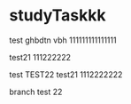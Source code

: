 # studyTaskkk

test ghbdtn vbh 111111111111111

test21 111222222


test TEST22
test21 1112222222


branch test 22